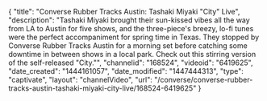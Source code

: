 {
    "title": "Converse Rubber Tracks Austin: Tashaki Miyaki \"City\" Live",
    "description": "Tashaki Miyaki brought their sun-kissed vibes all the way from LA to Austin for five shows, and the three-piece's breezy, lo-fi tunes were the perfect accompaniment for spring time in Texas. They stopped by Converse Rubber Tracks Austin for a morning set before catching some downtime in between shows in a local park. Check out this stirring version of the self-released \"City.\"",
    "channelid": "168524",
    "videoid": "6419625",
    "date_created": "1444161057",
    "date_modified": "1447444313",
    "type": "captivate",
    "layout": "channelVideo",
    "url": "\/converse\/converse-rubber-tracks-austin-tashaki-miyaki-city-live\/168524-6419625"
}
